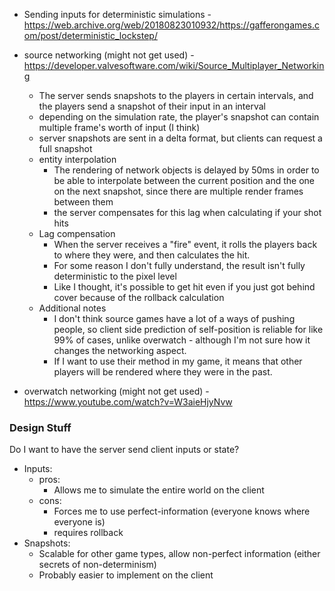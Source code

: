 - Sending inputs for deterministic simulations - https://web.archive.org/web/20180823010932/https://gafferongames.com/post/deterministic_lockstep/
- source networking (might not get used) - https://developer.valvesoftware.com/wiki/Source_Multiplayer_Networking

  - The server sends snapshots to the players in certain intervals, and the players send a snapshot of their input in an interval
  - depending on the simulation rate, the player's snapshot can contain multiple frame's worth of input (I think)
  - server snapshots are sent in a delta format, but clients can request a full snapshot
  - entity interpolation
    - The rendering of network objects is delayed by 50ms in order to be able to interpolate between the current position and the one on the next snapshot, since there are multiple render frames between them
    - the server compensates for this lag when calculating if your shot hits
  - Lag compensation
    - When the server receives a "fire" event, it rolls the players back to where they were, and then calculates the hit.
    - For some reason I don't fully understand, the result isn't fully deterministic to the pixel level
    - Like I thought, it's possible to get hit even if you just got behind cover because of the rollback calculation
  - Additional notes
    - I don't think source games have a lot of a ways of pushing people, so client side prediction of self-position is reliable for like 99% of cases, unlike overwatch - although I'm not sure how it changes the networking aspect.
    - If I want to use their method in my game, it means that other players will be rendered where they were in the past.

- overwatch networking (might not get used) - https://www.youtube.com/watch?v=W3aieHjyNvw

### Design Stuff

Do I want to have the server send client inputs or state?

- Inputs:
  - pros:
    - Allows me to simulate the entire world on the client
  - cons:
    - Forces me to use perfect-information (everyone knows where everyone is)
    - requires rollback
- Snapshots:
  - Scalable for other game types, allow non-perfect information (either secrets of non-determinism)
  - Probably easier to implement on the client

